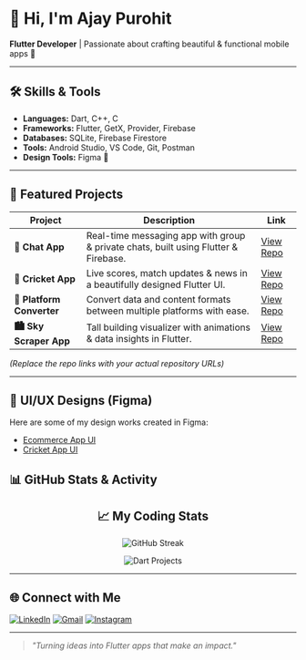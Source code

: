 # 👋 Hi, I'm Ajay Purohit

**Flutter Developer** | Passionate about crafting beautiful & functional mobile apps 🚀  

---

## 🛠 Skills & Tools
- **Languages:** Dart, C++, C  
- **Frameworks:** Flutter, GetX, Provider, Firebase  
- **Databases:** SQLite, Firebase Firestore  
- **Tools:** Android Studio, VS Code, Git, Postman
- **Design Tools:** Figma 🎨

---

## 📌 Featured Projects

| Project | Description | Link |
|---------|-------------|------|
| **💬 Chat App** | Real-time messaging app with group & private chats, built using Flutter & Firebase. | [View Repo](https://github.com/Ajayp007/chat_app) |
| **🏏 Cricket App** | Live scores, match updates & news in a beautifully designed Flutter UI. | [View Repo](https://github.com/Ajayp007/cricket_app) |
| **🔄 Platform Converter** | Convert data and content formats between multiple platforms with ease. | [View Repo](https://github.com/Ajayp007/platform_converter) |
| **🏙️ Sky Scraper App** | Tall building visualizer with animations & data insights in Flutter. | [View Repo](https://github.com/Ajayp007/sky_scraper) |

*(Replace the repo links with your actual repository URLs)*  

---
## 🎨 UI/UX Designs (Figma)
Here are some of my design works created in Figma:

- [Ecommerce App UI](https://www.figma.com/design/BoR63ADOlG3m2Oo6uCPlh1/e-commerce?node-id=0-1&p=f&t=o73IFzfLl1qPrK5B-0)  
- [Cricket App UI](https://www.figma.com/design/7wi6z4UY1OJFXYHStvMPnR/crickIndia?t=o73IFzfLl1qPrK5B-)  

## 📊 GitHub Stats & Activity

<div align="center">

## 📈 My Coding Stats

![GitHub Streak](https://streak-stats.demolab.com?user=Ajayp007&theme=tokyonight&hide_border=true)  

![Dart Projects](https://img.shields.io/badge/Dart%20Projects-5-blue?logo=dart)
  

</div>

---

## 🌐 Connect with Me

[![LinkedIn](https://img.shields.io/badge/LinkedIn-0077B5?style=for-the-badge&logo=linkedin&logoColor=white)](https://www.linkedin.com/in/ajay-purohit-b50648308/)
[![Gmail](https://img.shields.io/badge/Email-D14836?style=for-the-badge&logo=gmail&logoColor=white)](mailto:ajaypurohit992@gmail.com)
[![Instagram](https://img.shields.io/badge/Instagram-E4405F?style=for-the-badge&logo=instagram&logoColor=white)](https://www.instagram.com/ajay_purohit07/) 

---

> _"Turning ideas into Flutter apps that make an impact."_  
